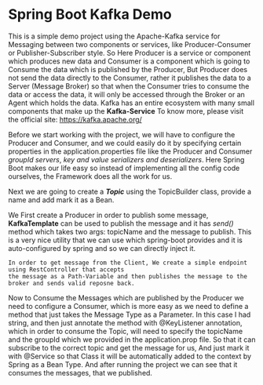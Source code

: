 # Spring Boot Kafka Demo

This is a simple demo project using the Apache-Kafka service for Messaging between two components or services,
like Producer-Consumer or Publisher-Subscriber style. So Here Producer is a service or component which produces
new data and Consumer is a component which is going to Consume the data which is published by the Producer, But
Producer does not send the data directly to the Consumer, rather it publishes the data to a Server (Message Broker)
so that when the Consumer tries to consume the data or access the data, it will only be accessed through the Broker
or an Agent which holds the data. Kafka has an entire ecosystem with many small components that make up the
**Kafka-Service**
To know more, please visit the official site: https://kafka.apache.org/

Before we start working with the project, we will have to configure the Producer and Consumer, and 
we could easily do it by specifying certain properties in the application.properties file
like the Producer and Consumer _groupId_ _servers_, _key and value serializers and deserializers_.
Here Spring Boot makes our life easy so instead of implementing all the config code ourselves, the Framework
does all the work for us.

Next we are going to create a **_Topic_** using the TopicBuilder class, provide a name and add mark it as a Bean.

We First create a Producer in order to publish some message, **KafkaTemplate** can be used to publish the message
and it has _send()_ method which takes two args: topicName and the message to publish. This is a very nice utility
that we can use which spring-boot provides and it is auto-configured by spring and so we can directly inject it.
    
    In order to get message from the Client, We create a simple endpoint using RestController that accepts
    the message as a Path-Variable and then publishes the message to the broker and sends valid reposne back.

Now to Consume the Messages which are published by the Producer we need to configure a Consumer, which is more easy
as we need to define a method that just takes the Message Type as a Parameter. In this case I had string,
and then just annotate the method with @KeyListener annotation, which in order to consume the Topic, will need to 
specify the topicName and the groupId which we provided in the application.prop file. So that it can subscribe to the
correct topic and get the message for us, And just mark it with @Service so that Class it will be automatically 
added to the context by Spring as a Bean Type. And after running the project we can see that it consumes the messages,
that we published.